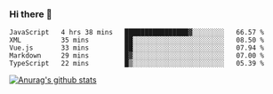 ### Hi there 👋



<!--
**webB1an/webB1an** is a ✨ _special_ ✨ repository because its `README.md` (this file) appears on your GitHub profile.

Here are some ideas to get you started:

- 🔭 I’m currently working on ...
- 🌱 I’m currently learning ...
- 👯 I’m looking to collaborate on ...
- 🤔 I’m looking for help with ...
- 💬 Ask me about ...
- 📫 How to reach me: ...
- 😄 Pronouns: ...
- ⚡ Fun fact: ...
-->

<!--START_SECTION:waka-->
```text
JavaScript   4 hrs 38 mins   ████████████████▓░░░░░░░░   66.57 % 
XML          35 mins         ██░░░░░░░░░░░░░░░░░░░░░░░   08.50 % 
Vue.js       33 mins         ██░░░░░░░░░░░░░░░░░░░░░░░   07.94 % 
Markdown     29 mins         █▓░░░░░░░░░░░░░░░░░░░░░░░   07.00 % 
TypeScript   22 mins         █▒░░░░░░░░░░░░░░░░░░░░░░░   05.39 % 
```
<!--END_SECTION:waka-->


[![Anurag's github stats](https://github-readme-stats.vercel.app/api?username=webB1an&show_icons=true&theme=radical)](https://github.com/anuraghazra/github-readme-stats)

